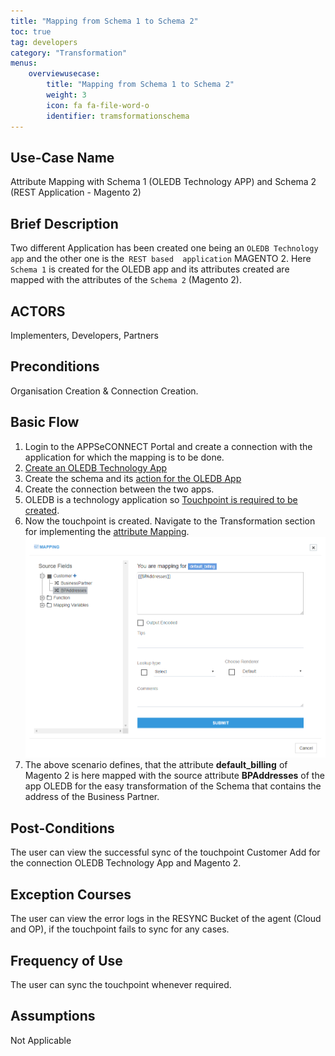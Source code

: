 ```yaml
---
title: "Mapping from Schema 1 to Schema 2"
toc: true
tag: developers
category: "Transformation"
menus: 
    overviewusecase:
        title: "Mapping from Schema 1 to Schema 2"
        weight: 3
        icon: fa fa-file-word-o
        identifier: tramsformationschema
---
```


## Use-Case Name

Attribute Mapping with Schema 1 (OLEDB Technology APP) and Schema 2 (REST Application - Magento 2)

## Brief Description

Two different Application has been created one being an `OLEDB Technology app` and the other one is the` REST based 
application` MAGENTO 2. Here `Schema 1` is created for the OLEDB app and its attributes created are mapped with 
the attributes of the `Schema 2` (Magento 2).

## ACTORS

Implementers, Developers, Partners

## Preconditions

Organisation Creation & Connection Creation.

## Basic Flow

1.	Login to the APPSeCONNECT Portal and create a connection with the application for which the mapping is to be done.
2.	[Create an OLEDB Technology App](/getting-started/#b-technology-app-creation) 
3.	Create the schema and its [action for the OLEDB App](/connectors/OLEDB-using-filters/)
4.	Create the connection between the two apps.
5.	OLEDB is a technology application so [Touchpoint is required to be created]().
6.	Now the touchpoint is created. Navigate to the Transformation section for implementing the [attribute Mapping](/transformation/understanding-attribute-mapping/).
![schema1-schema2mapping](/staticfiles/Transformation/media/schema1-schema2mapping.png)
7.	The above scenario defines, that the attribute **default_billing** of Magento 2 is here mapped with the source attribute **BPAddresses** of the app OLEDB for the easy transformation
    of the Schema that contains the address of the Business Partner.

## Post-Conditions
The user can view the successful sync of the touchpoint Customer Add for the connection OLEDB Technology App and Magento 2.

## Exception Courses
The user can view the error logs in the RESYNC Bucket of the agent (Cloud and OP), if the touchpoint fails to sync for any cases.

## Frequency of Use
The user can sync the touchpoint whenever required.

## Assumptions
Not Applicable


